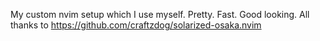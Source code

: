 My custom nvim setup which I use myself. Pretty. Fast. Good looking. All thanks to https://github.com/craftzdog/solarized-osaka.nvim
